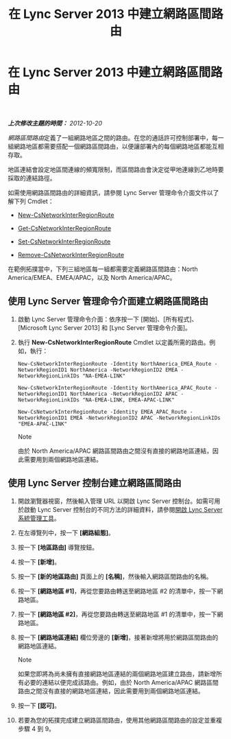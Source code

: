 ﻿---
title: 在 Lync Server 2013 中建立網路區間路由
TOCTitle: 在 Lync Server 2013 中建立網路區間路由
ms:assetid: 5555262a-a502-4b01-9593-836dd30064f5
ms:mtpsurl: https://technet.microsoft.com/zh-tw/library/Gg398368(v=OCS.15)
ms:contentKeyID: 49290956
ms.date: 08/10/2015
mtps_version: v=OCS.15
ms.translationtype: HT
---

# 在 Lync Server 2013 中建立網路區間路由

 

_**上次修改主題的時間：** 2012-10-20_

*網路區間路由*定義了一組網路地區之間的路由。在您的通話許可控制部署中，每一組網路地區都需要搭配一個網路區間路由，以便讓部署內的每個網路地區都能互相存取。

地區連結會設定地區間連線的頻寬限制，而區間路由會決定從甲地連線到乙地時要採取的連結路徑。

如需使用網路區間路由的詳細資訊，請參閱 Lync Server 管理命令介面文件以了解下列 Cmdlet：

  - [New-CsNetworkInterRegionRoute](https://docs.microsoft.com/en-us/powershell/module/skype/New-CsNetworkInterRegionRoute)

  - [Get-CsNetworkInterRegionRoute](https://docs.microsoft.com/en-us/powershell/module/skype/Get-CsNetworkInterRegionRoute)

  - [Set-CsNetworkInterRegionRoute](https://docs.microsoft.com/en-us/powershell/module/skype/Set-CsNetworkInterRegionRoute)

  - [Remove-CsNetworkInterRegionRoute](https://docs.microsoft.com/en-us/powershell/module/skype/Remove-CsNetworkInterRegionRoute)

在範例拓撲當中，下列三組地區每一組都需要定義網路區間路由：North America/EMEA、EMEA/APAC，以及 North America/APAC。

## 使用 Lync Server 管理命令介面建立網路區間路由

1.  啟動 Lync Server 管理命令介面：依序按一下 \[開始\]、\[所有程式\]、\[Microsoft Lync Server 2013\] 和 \[Lync Server 管理命令介面\]。

2.  執行 **New-CsNetworkInterRegionRoute** Cmdlet 以定義所需的路由。例如，執行：
    
    ```
    New-CsNetworkInterRegionRoute -Identity NorthAmerica_EMEA_Route -NetworkRegionID1 NorthAmerica -NetworkRegionID2 EMEA -NetworkRegionLinkIDs "NA-EMEA-LINK"
    ```
    ```
    New-CsNetworkInterRegionRoute -Identity NorthAmerica_APAC_Route -NetworkRegionID1 NorthAmerica -NetworkRegionID2 APAC -NetworkRegionLinkIDs "NA-EMEA-LINK, EMEA-APAC-LINK"
    ```
    ```
    New-CsNetworkInterRegionRoute -Identity EMEA_APAC_Route -NetworkRegionID1 EMEA -NetworkRegionID2 APAC -NetworkRegionLinkIDs "EMEA-APAC-LINK"
    ```
    
    > [!NOTE]  
    > 由於 North America/APAC 網路區間路由之間沒有直接的網路地區連結，因此需要用到兩個網路地區連結。
    


## 使用 Lync Server 控制台建立網路區間路由

1.  開啟瀏覽器視窗，然後輸入管理 URL 以開啟 Lync Server 控制台。如需可用於啟動 Lync Server 控制台的不同方法的詳細資料，請參閱[開啟 Lync Server 系統管理工具](lync-server-2013-open-lync-server-administrative-tools.md)。

2.  在左導覽列中，按一下 **\[網路組態\]**。

3.  按一下 **\[地區路由\]** 導覽按鈕。

4.  按一下 **\[新增\]**。

5.  按一下 **\[新的地區路由\]** 頁面上的 **\[名稱\]**，然後輸入網路區間路由的名稱。

6.  按一下 **\[網路地區 \#1\]**，再從您要路由轉送至網路地區 \#2 的清單中，按一下網路地區。

7.  按一下 **\[網路地區 \#2\]**，再從您要路由轉送至網路地區 \#1 的清單中，按一下網路地區。

8.  按一下 **\[網路地區連結\]** 欄位旁邊的 **\[新增\]**，接著新增將用於網路區間路由的網路地區連結。
    
    > [!NOTE]  
    > 如果您即將為尚未擁有直接網路地區連結的兩個網路地區建立路由，請新增所有必要的連結以便完成該路由。例如，由於 North America/APAC 網路區間路由之間沒有直接的網路地區連結，因此需要用到兩個網路地區連結。
    


9.  按一下 **\[認可\]**。

10. 若要為您的拓撲完成建立網路區間路由，使用其他網路區間路由的設定並重複步驟 4 到 9。

